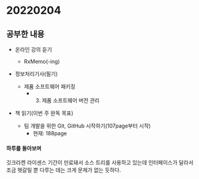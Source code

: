 # 20220204

## 공부한 내용
+ 온라인 강의 듣기  
  - RxMemo(-ing)
      
+ 정보처리기사(필기)
    * 제품 소프트웨어 패키징
      + 3. 제품 소프트웨어 버전 관리

+ 책 읽기(이번 주 완독 목표)
  - 팀 개발을 위한 Git, GitHub 시작하기(107page부터 시작)
    * 현재: 188page

#### 하루를 돌아보며
깃크라켄 라이센스 기간이 만료돼서 소스 트리를 사용하고 있는데 인터페이스가 달라서 조금 헷갈릴 뿐 다루는 데는 크게 문제가 없는 듯하다.

